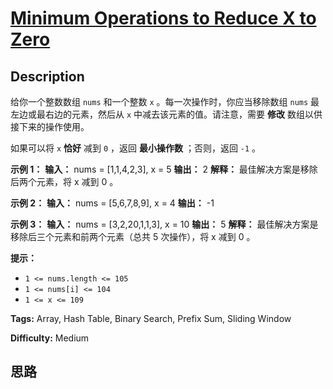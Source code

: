 # [Minimum Operations to Reduce X to Zero][title]

## Description

给你一个整数数组 `nums` 和一个整数 `x` 。每一次操作时，你应当移除数组 `nums` 最左边或最右边的元素，然后从 `x`
中减去该元素的值。请注意，需要 **修改** 数组以供接下来的操作使用。

如果可以将 `x` **恰好** 减到 `0` ，返回 **最小操作数** ；否则，返回 `-1` 。

**示例 1：**
            **输入：** nums = [1,1,4,2,3], x = 5    **输出：** 2    **解释：** 最佳解决方案是移除后两个元素，将 x 减到 0 。    

**示例 2：**
            **输入：** nums = [5,6,7,8,9], x = 4    **输出：** -1    

**示例 3：**
            **输入：** nums = [3,2,20,1,1,3], x = 10    **输出：** 5    **解释：** 最佳解决方案是移除后三个元素和前两个元素（总共 5 次操作），将 x 减到 0 。    

**提示：**

  * `1 <= nums.length <= 105`
  * `1 <= nums[i] <= 104`
  * `1 <= x <= 109`


**Tags:** Array, Hash Table, Binary Search, Prefix Sum, Sliding Window

**Difficulty:** Medium

## 思路

[title]: https://leetcode-cn.com/problems/minimum-operations-to-reduce-x-to-zero
